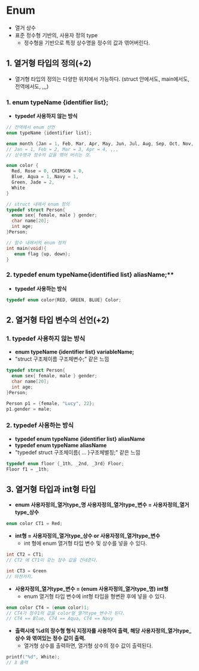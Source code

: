 # Enum

  - 열거 상수
  - 표준 정수형 기반의, 사용자 정의 type
    - 정수형을 기반으로 특정 상수명을 정수의 값과 엮어버린다.

## 1. 열거형 타입의 정의(+2)

  - 열거형 타입의 정의는 다양한 위치에서 가능하다. (struct 안에서도, main에서도, 전역에서도, ,,,)

### 1. **enum typeName {identifier list};**
  - **typedef 사용하지 않는 방식**
 
```c
// 전역에서 enum 선언
enum typeName {identifier list};

enum month {Jan = 1, Feb, Mar, Apr, May, Jun, Jul, Aug, Sep, Oct, Nov, Dec}
// Jan = 1, Feb = 2, Mar = 3, Apr = 4, ,,,
// 상수명과 정수의 값을 엮어 버리는 것.

enum color {
  Red, Rose = 0, CRIMSON = 0,
  Blue, Aqua = 1, Navy = 1,
  Green, Jade = 2,
  White
}

// struct 내에서 enum 정의
typedef struct Person{
  enum sex{ female, male } gender;
  char name[20];
  int age;
}Person;

// 함수 내에서의 enum 정의
int main(void){
   enum flag {up, down};
}
```

### 2. typedef enum typeName{identified list} aliasName;**
  - **typedef 사용하는 방식**

```c
typedef enum color{RED, GREEN, BLUE} Color;
```

## 2. 열거형 타입 변수의 선언(+2)

### 1. **typedef 사용하지 않는 방식**
  - **enum typeName {identifier list} variableName;**  
  - "struct 구조체이름 구조체변수;" 같은 느낌

```c
typedef struct Person{
  enum sex{ female, male } gender;
  char name[20];
  int age;
}Person;

Person p1 = {female, "Lucy", 22};
p1.gender = male;
```

### 2. **typedef 사용하는 방식**
  - **typedef enum typeName {identifier list} aliasName**
  - **typedef enum typeName aliasName**
  - "typedef struct 구조체이름{ ... }구조체별칭;" 같은 느낌

```c
typedef enum floor {_1th, _2nd, _3rd} Floor;
Floor f1 = _1th;
```

## 3. 열거형 타입과 int형 타입

  - **enum 사용자정의_열거type_명 사용자정의_열거type_변수 = 사용자정의_열거type_상수**

```c
enum color CT1 = Red;
```

  - **int형 = 사용자정의_열거type_상수 or 사용자정의_열거type_변수**
    - int 형에 enum 열거형 타입 변수 및 상수를 넣을 수 있다.

```c
int CT2 = CT1;
// CT2 에 CT1이 갖는 정수 값을 건네준다.

int CT3 = Green
// 마찬가지.
```

  - **사용자정의_열거type_변수 = (enum 사용자정의_열거type_명) int형**
    - enum 열거형 타입 변수에 int형 타입을 형변환 후에 넣을 수 있다.
 
```c
enum color CT4 = (enum color)1;
// CT4가 정수1의 값을 color형_열거type_변수가 된다.
// CT4 == Blue, CT4 == Aqua, CT4 == Navy

```

  - **출력시에 %d의 정수형 형식 지정자를 사용하여 출력, 해당 사용자정의_열거type_상수 와 엮여있는 정수 값이 출력.**
    - 열거형 상수를 출력하면, 열거형 상수의 정수 값이 출력된다.

```c
printf("%d", White);
// 3 출력
```
